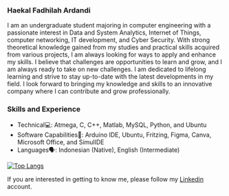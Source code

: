 ### **Haekal Fadhilah Ardandi**<br>

I am an undergraduate student majoring in computer engineering with a passionate interest in Data and System Analytics, Internet of Things, computer networking, IT development, and Cyber Security. With strong theoretical knowledge gained from my studies and practical skills acquired from various projects, I am always looking for ways to apply and enhance my skills. I believe that challenges are opportunities to learn and grow, and I am always ready to take on new challenges. I am dedicated to lifelong learning and strive to stay up-to-date with the latest developments in my field. I look forward to bringing my knowledge and skills to an innovative company where I can contribute and grow professionally.

### **Skills and Experience**<br>
* Technical💻: Atmega, C, C++, Matlab, MySQL, Python, and Ubuntu
* Software Capabilities📀:  Arduino IDE, Ubuntu, Fritzing, Figma, Canva, Microsoft Office, and SimulIDE
* Languages🗣️:  Indonesian (Native), English (Intermediate)

[![Top Langs](https://github-readme-stats.vercel.app/api/top-langs/?username=haekal214)](https://github.com/haekal214/github-readme-stats)

If you are interested in getting to know me, please follow my [Linkedin](https://www.linkedin.com/in/haekalfadhilah/) account.
